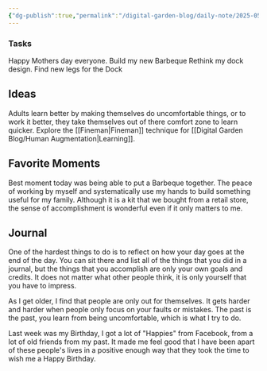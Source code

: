 ```yaml
---
{"dg-publish":true,"permalink":"/digital-garden-blog/daily-note/2025-05-11/","tags":["#dailynote"]}
---
```


### Tasks
Happy Mothers day everyone. 
Build my new Barbeque
Rethink my dock design. 
Find new legs for the Dock
## Ideas
Adults learn better by making themselves do uncomfortable things, or to work it better, they take themselves out of there comfort zone to learn quicker.
Explore the [[Fineman\|Fineman]] technique for [[Digital Garden Blog/Human Augmentation\|Learning]].
## Favorite Moments
Best moment today was being able to put a Barbeque together. The peace of working by myself and systematically use my hands to build something useful for my family. Although it is a kit that we bought from a retail store, the sense of accomplishment is wonderful even if it only matters to me.
## Journal

One of the hardest things to do is to reflect on how your day goes at the end of the day. You can sit there and list all of the things that you did in a journal, but the things that you accomplish are only your own goals and credits. It does not matter what other people think, it is only yourself that you have to impress.

As I get older, I find that people are only out for themselves. It gets harder and harder when people only focus on your faults or mistakes. The past is the past, you learn from being uncomfortable, which is what I try to do. 

Last week was my Birthday, I got a lot of "Happies" from Facebook, from a lot of old friends from my past. It made me feel good that I have been apart of these people's lives in a positive enough way that they took the time to wish me a Happy Birthday.

